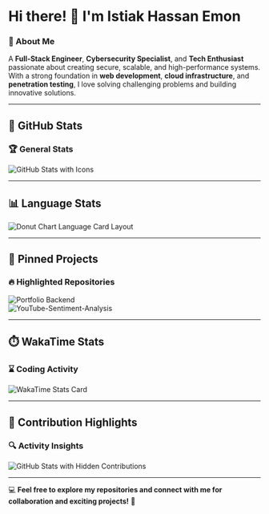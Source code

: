 
# Hi there! 👋 I'm Istiak Hassan Emon  

### 🚀 About Me  
A **Full-Stack Engineer**, **Cybersecurity Specialist**, and **Tech Enthusiast** passionate about creating secure, scalable, and high-performance systems. With a strong foundation in **web development**, **cloud infrastructure**, and **penetration testing**, I love solving challenging problems and building innovative solutions.  

---

## 🌟 GitHub Stats  

### 🏆 General Stats  
![GitHub Stats with Icons](https://github-readme-stats.vercel.app/api?username=emon5122&show_icons=true)  

---

## 📊 Language Stats  
![Donut Chart Language Card Layout](https://github-readme-stats.vercel.app/api/top-langs/?username=emon5122&layout=donut)   

---

## 📌 Pinned Projects  

### 🔥 Highlighted Repositories  
![Portfolio Backend](https://github-readme-stats.vercel.app/api/pin/?username=emon5122&repo=portfolio-backend)  
![YouTube-Sentiment-Analysis](https://github-readme-stats.vercel.app/api/pin/?username=emon5122&repo=youtube-sentiment-analysis)  

---

## ⏱️ WakaTime Stats  

### ⌛ Coding Activity  
![WakaTime Stats Card](https://github-readme-stats.vercel.app/api/wakatime?username=emon5122)  

---

## 🎯 Contribution Highlights  

### 🔍 Activity Insights  
![GitHub Stats with Hidden Contributions](https://github-readme-stats.vercel.app/api?username=emon5122&hide=contribs,issues)  

---

💻 **Feel free to explore my repositories and connect with me for collaboration and exciting projects!** 🚀
